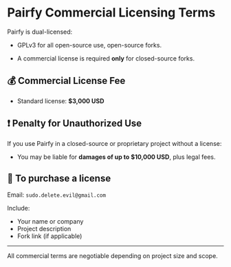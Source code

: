 # Pairfy Commercial Licensing Terms

Pairfy is dual-licensed:

- GPLv3 for all open-source use, open-source forks.

- A commercial license is required **only** for closed-source forks.

## 💰 Commercial License Fee

- Standard license: **$3,000 USD**

## ❗ Penalty for Unauthorized Use

If you use Pairfy in a closed-source or proprietary project without a license:

- You may be liable for **damages of up to $10,000 USD**, plus legal fees.

## 📩 To purchase a license

Email: `sudo.delete.evil@gmail.com`

Include:
- Your name or company
- Project description
- Fork link (if applicable)

---

All commercial terms are negotiable depending on project size and scope.
